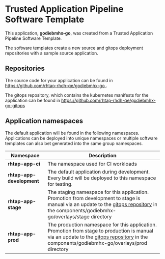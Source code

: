 # Trusted Application Pipeline Software Template

This application, **godiebmhx-go**, was created from a Trusted Application Pipeline Software Template.

The software templates create a new source and gitops deployment repositories with a sample source application. 

## Repositories

The source code for your application can be found in [https://github.com/rhtap-rhdh-qe/godiebmhx-go ](https://github.com/rhtap-rhdh-qe/godiebmhx-go ).
 
The gitops repository, which contains the kubernetes manifests for the application can be found in 
[https://github.com/rhtap-rhdh-qe/godiebmhx-go-gitops ](https://github.com/rhtap-rhdh-qe/godiebmhx-go-gitops ) 

## Application namespaces 

The default application will be found in the following namespaces. Applications can be deployed into unique namespaces or multiple software templates can also bet generated into the same group namespaces.  

|  Namespace   |  Description   |  
| -------- | -------- |
| **rhtap-app-ci** | The namespace used for CI workloads |
| **rhtap-app-development** | The default application during development. Every build will be deployed to this namespace for testing. |
| **rhtap-app-stage** | The staging namespace for this application. Promotion from development to stage is manual via an update to the [gitops repository](https://github.com/rhtap-rhdh-qe/godiebmhx-go-gitops ) in the components/godiebmhx-go/overlays/stage directory |
| **rhtap-app-prod** | The production namespace for this application. Promotion from stage to production is manual via an update to the [gitops repository](https://github.com/rhtap-rhdh-qe/godiebmhx-go-gitops ) in the components/godiebmhx-go/overlays/prod directory |
